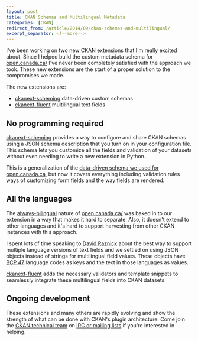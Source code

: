 ```yaml
---
layout: post
title: CKAN Schemas and Multilingual Metadata
categories: [CKAN]
redirect_from: /article/2014/09/ckan-schemas-and-multilingual/
excerpt_separator: <!--more-->
---
```



I've been working on two new [CKAN](http://ckan.org/) extensions that I'm really excited about. Since I helped build the custom metadata schema for [open.canada.ca/](https://open.canada.ca/) I've never been completely satisfied with the approach we took. These new extensions are the start of a proper solution to the compromises we made.

The new extensions are:

*   [ckanext-scheming](https://github.com/open-data/ckanext-scheming/) data-driven custom schemas
*   [ckanext-fluent](https://github.com/open-data/ckanext-fluent/) multilingual text fields

<!--more-->

## No programming required

[ckanext-scheming](https://github.com/open-data/ckanext-scheming/) provides a way to configure and share CKAN schemas using a JSON schema description that you turn on in your configuration file. This schema lets you customize all the fields and validation of your datasets without even needing to write a new extension in Python.

This is a generalization of the [data-driven schema we used for open.canada.ca](https://github.com/open-data/ckanext-canada/blob/master/ckanext/canada/metadata_schema/schema.json), but now it covers everything including validation rules ways of customizing form fields and the way fields are rendered.

## All the languages

The [always-bilingual](https://github.com/ckan/ckan/wiki/Multilingual-Datasets,-the-Government-of-Canada-approach) nature of [open.canada.ca/](https://open.canada.ca/) was baked in to our extension in a way that makes it hard to separate. Also, it doesn't extend to other languages and it's hard to support harvesting from other CKAN instances with this approach.

I spent lots of time speaking to [David Raznick](https://github.com/kindly) about the best way to support multiple language versions of text fields and we settled on using JSON objects instead of strings for multilingual field values. These objects have [BCP 47](http://tools.ietf.org/html/bcp47) language codes as keys and the text in those languages as values.

[ckanext-fluent](https://github.com/open-data/ckanext-fluent/) adds the necessary validators and template snippets to seamlessly integrate these multilingual fields into CKAN datasets.

## Ongoing development

These extensions and many others are rapidly evolving and show the strength of what can be done with CKAN's plugin architecture. Come join the [CKAN technical team](http://ckan.org/about/technical-team/) on [IRC or mailing lists](http://ckan.org/contact/) if you're interested in helping.
